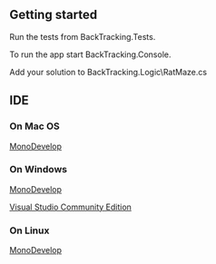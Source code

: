 ## Getting started

Run the tests from BackTracking.Tests.

To run the app start BackTracking.Console.

Add your solution to BackTracking.Logic\RatMaze.cs

## IDE

### On Mac OS
[MonoDevelop](http://www.monodevelop.com/)

### On Windows
[MonoDevelop](http://www.monodevelop.com/)

[Visual Studio Community Edition](https://www.visualstudio.com/en-us/downloads/download-visual-studio-vs#d-community)

### On Linux

[MonoDevelop](http://www.monodevelop.com/)
